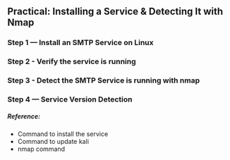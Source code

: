 ## Practical: Installing a Service & Detecting It with Nmap

### Step 1 — Install an SMTP Service on Linux

### Step 2 - Verify the service is running

### Step 3 - Detect the SMTP Service is running with nmap

### Step 4 — Service Version Detection

##### Reference:
- Command to install the service
- Command to update kali
- nmap command
